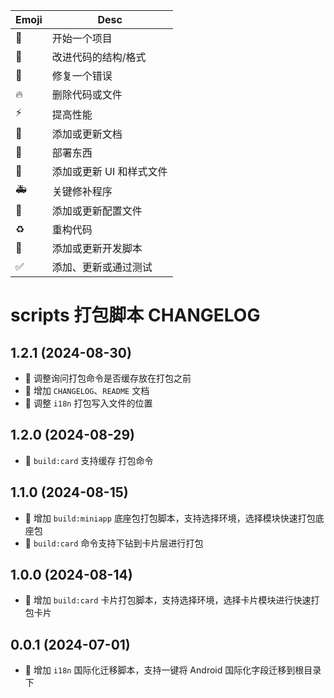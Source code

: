 | Emoji | Desc                     |
| ----- | ------------------------ |
| 🎉    | 开始一个项目             |
| 🎨    | 改进代码的结构/格式      |
| 🐛    | 修复一个错误             |
| 🔥    | 删除代码或文件           |
| ⚡️   | 提高性能                 |
| 📝    | 添加或更新文档           |
| 🚀    | 部署东西                 |
| 💄    | 添加或更新 UI 和样式文件 |
| 🚑️   | 关键修补程序             |
| 🔧    | 添加或更新配置文件       |
| ♻️    | 重构代码                 |
| 🔨    | 添加或更新开发脚本       |
| ✅    | 添加、更新或通过测试     |

# scripts 打包脚本 CHANGELOG

## 1.2.1 (2024-08-30)

- 🔨 调整询问打包命令是否缓存放在打包之前
- 📝 增加 `CHANGELOG`、`README` 文档
- 🔧 调整 `i18n` 打包写入文件的位置

## 1.2.0 (2024-08-29)

- 🔨 `build:card` 支持缓存 打包命令

## 1.1.0 (2024-08-15)

- 🎉 增加 `build:miniapp` 底座包打包脚本，支持选择环境，选择模块快速打包底座包
- 🔨 `build:card` 命令支持下钻到卡片层进行打包

## 1.0.0 (2024-08-14)

- 🎉 增加 `build:card` 卡片打包脚本，支持选择环境，选择卡片模块进行快速打包卡片

## 0.0.1 (2024-07-01)

- 🎉 增加 `i18n` 国际化迁移脚本，支持一键将 Android 国际化字段迁移到根目录下
